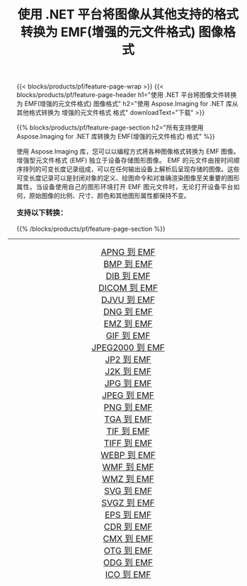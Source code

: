 ﻿---
title: 使用 .NET 平台将图像从其他支持的格式转换为 EMF(增强的元文件格式) 图像格式 
weight: 3920
url: /zh-hans/net/conversion/to/emf/ 
lang: zh-hans
langdirlevel: 2
locales: zh-hans,ja,it,ru,de,es,fr,nl,id,lt,pl,pt,vi,tr,ko,zh-hant,ar,hi,th,sv,cs,uk,he
description: 使用 Aspose.Imaging for .NET 库可以轻松地将其他支持的图像格式转换为 EMF(增强的元文件格式)
---

{{< blocks/products/pf/feature-page-wrap >}}
{{< blocks/products/pf/feature-page-header h1="使用 .NET 平台将图像文件转换为 EMF(增强的元文件格式) 图像格式" h2="使用 Aspose.Imaging for .NET 库从其他格式转换为 增强的元文件格式 格式" downloadText="下载" >}}


{{% blocks/products/pf/feature-page-section  h2="所有支持使用 Aspose.Imaging for .NET 库转换为 EMF(增强的元文件格式) 格式" %}}
<p align=justify>使用 Aspose.Imaging 库，您可以以编程方式将各种图像格式转换为 EMF 图像。 增强型元文件格式 (EMF) 独立于设备存储图形图像。 EMF 的元文件由按时间顺序排列的可变长度记录组成，可以在任何输出设备上解析后呈现存储的图像。这些可变长度记录可以是封闭对象的定义、绘图命令和对准确渲染图像至关重要的图形属性。当设备使用自己的图形环境打开 EMF 图元文件时，无论打开设备平台如何，原始图像的比例、尺寸、颜色和其他图形属性都保持不变。</p>
<h3 style="margin-top:16px;">
支持以下转换：
</h3>
{{% /blocks/products/pf/feature-page-section %}}
<div class="container-fluid productfamilypage bg-gray">
    <div class="convertypes bg-gray agp-content section">
        <div class="container">
		<hr style="margin-left:-20px;"/>
		<div class="row other-converters" style="gap: 10px;font-size: 19px;text-align:center;">
		    <div class='col-md-3 other-converter remove-lp remove-rp'><a href="/imaging/zh-hans/net/conversion/apng-to-emf/" style="padding:15px;">APNG 到 EMF</a></div>
<div class='col-md-3 other-converter remove-lp remove-rp'><a href="/imaging/zh-hans/net/conversion/bmp-to-emf/" style="padding:15px;">BMP 到 EMF</a></div>
<div class='col-md-3 other-converter remove-lp remove-rp'><a href="/imaging/zh-hans/net/conversion/dib-to-emf/" style="padding:15px;">DIB 到 EMF</a></div>
<div class='col-md-3 other-converter remove-lp remove-rp'><a href="/imaging/zh-hans/net/conversion/dicom-to-emf/" style="padding:15px;">DICOM 到 EMF</a></div>
<div class='col-md-3 other-converter remove-lp remove-rp'><a href="/imaging/zh-hans/net/conversion/djvu-to-emf/" style="padding:15px;">DJVU 到 EMF</a></div>
<div class='col-md-3 other-converter remove-lp remove-rp'><a href="/imaging/zh-hans/net/conversion/dng-to-emf/" style="padding:15px;">DNG 到 EMF</a></div>
<div class='col-md-3 other-converter remove-lp remove-rp'><a href="/imaging/zh-hans/net/conversion/emz-to-emf/" style="padding:15px;">EMZ 到 EMF</a></div>
<div class='col-md-3 other-converter remove-lp remove-rp'><a href="/imaging/zh-hans/net/conversion/gif-to-emf/" style="padding:15px;">GIF 到 EMF</a></div>
<div class='col-md-3 other-converter remove-lp remove-rp'><a href="/imaging/zh-hans/net/conversion/jpeg2000-to-emf/" style="padding:15px;">JPEG2000 到 EMF</a></div>
<div class='col-md-3 other-converter remove-lp remove-rp'><a href="/imaging/zh-hans/net/conversion/jp2-to-emf/" style="padding:15px;">JP2 到 EMF</a></div>
<div class='col-md-3 other-converter remove-lp remove-rp'><a href="/imaging/zh-hans/net/conversion/j2k-to-emf/" style="padding:15px;">J2K 到 EMF</a></div>
<div class='col-md-3 other-converter remove-lp remove-rp'><a href="/imaging/zh-hans/net/conversion/jpg-to-emf/" style="padding:15px;">JPG 到 EMF</a></div>
<div class='col-md-3 other-converter remove-lp remove-rp'><a href="/imaging/zh-hans/net/conversion/jpeg-to-emf/" style="padding:15px;">JPEG 到 EMF</a></div>
<div class='col-md-3 other-converter remove-lp remove-rp'><a href="/imaging/zh-hans/net/conversion/png-to-emf/" style="padding:15px;">PNG 到 EMF</a></div>
<div class='col-md-3 other-converter remove-lp remove-rp'><a href="/imaging/zh-hans/net/conversion/tga-to-emf/" style="padding:15px;">TGA 到 EMF</a></div>
<div class='col-md-3 other-converter remove-lp remove-rp'><a href="/imaging/zh-hans/net/conversion/tif-to-emf/" style="padding:15px;">TIF 到 EMF</a></div>
<div class='col-md-3 other-converter remove-lp remove-rp'><a href="/imaging/zh-hans/net/conversion/tiff-to-emf/" style="padding:15px;">TIFF 到 EMF</a></div>
<div class='col-md-3 other-converter remove-lp remove-rp'><a href="/imaging/zh-hans/net/conversion/webp-to-emf/" style="padding:15px;">WEBP 到 EMF</a></div>
<div class='col-md-3 other-converter remove-lp remove-rp'><a href="/imaging/zh-hans/net/conversion/wmf-to-emf/" style="padding:15px;">WMF 到 EMF</a></div>
<div class='col-md-3 other-converter remove-lp remove-rp'><a href="/imaging/zh-hans/net/conversion/wmz-to-emf/" style="padding:15px;">WMZ 到 EMF</a></div>
<div class='col-md-3 other-converter remove-lp remove-rp'><a href="/imaging/zh-hans/net/conversion/svg-to-emf/" style="padding:15px;">SVG 到 EMF</a></div>
<div class='col-md-3 other-converter remove-lp remove-rp'><a href="/imaging/zh-hans/net/conversion/svgz-to-emf/" style="padding:15px;">SVGZ 到 EMF</a></div>
<div class='col-md-3 other-converter remove-lp remove-rp'><a href="/imaging/zh-hans/net/conversion/eps-to-emf/" style="padding:15px;">EPS 到 EMF</a></div>
<div class='col-md-3 other-converter remove-lp remove-rp'><a href="/imaging/zh-hans/net/conversion/cdr-to-emf/" style="padding:15px;">CDR 到 EMF</a></div>
<div class='col-md-3 other-converter remove-lp remove-rp'><a href="/imaging/zh-hans/net/conversion/cmx-to-emf/" style="padding:15px;">CMX 到 EMF</a></div>
<div class='col-md-3 other-converter remove-lp remove-rp'><a href="/imaging/zh-hans/net/conversion/otg-to-emf/" style="padding:15px;">OTG 到 EMF</a></div>
<div class='col-md-3 other-converter remove-lp remove-rp'><a href="/imaging/zh-hans/net/conversion/odg-to-emf/" style="padding:15px;">ODG 到 EMF</a></div>
<div class='col-md-3 other-converter remove-lp remove-rp'><a href="/imaging/zh-hans/net/conversion/ico-to-emf/" style="padding:15px;">ICO 到 EMF</a></div>
                </div>
        </div>
    </div>
</div>
<br/>

